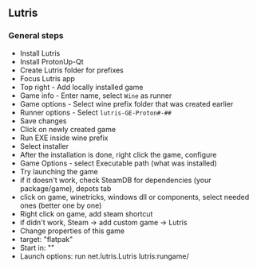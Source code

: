 ## Lutris
### General steps
* Install Lutris
* Install ProtonUp-Qt
* Create Lutris folder for prefixes
* Focus Lutris app
* Top right - Add locally installed game
* Game info - Enter name, select `Wine` as runner
* Game options - Select wine prefix folder that was created earlier
* Runner options - Select `lutris-GE-Proton#-##`
* Save changes
* Click on newly created game
* Run EXE inside wine prefix
* Select installer
* After the installation is done, right click the game, configure
* Game Options - select Executable path (what was installed)
* Try launching the game
* if it doesn't work, check SteamDB for dependencies (your package/game), depots tab
* click on game, winetricks, windows dll or components, select needed ones (better one by one)
* Right click on game, add steam shortcut
* if didn't work, Steam -> add custom game -> Lutris
* Change properties of this game
* target: "flatpak"
* Start in: ""
* Launch options: run net.lutris.Lutris lutris:rungame/<here-goes-identifier-from-lutris-game-info>

